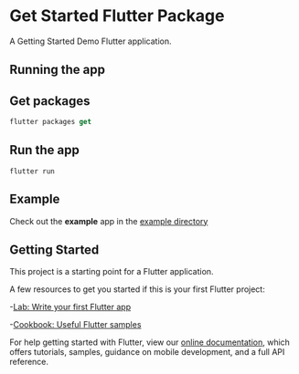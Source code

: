 # Get Started Flutter Package

A Getting Started Demo Flutter application.

## Running the app

## Get packages
```dart
flutter packages get
```
## Run the app
`flutter run`

## Example 

Check out the **example** app in the [example directory](https://github.com/MobMaxime/GetStarted-FlutterPackage/tree/master/walkthrough/example)

## Getting Started

This project is a starting point for a Flutter application.

A few resources to get you started if this is your first Flutter project:

-[Lab: Write your first Flutter app](https://flutter.dev/docs/get-started/codelab)

-[Cookbook: Useful Flutter samples](https://flutter.dev/docs/cookbook)

For help getting started with Flutter, view our 
[online documentation](https://flutter.dev/docs), which offers tutorials, 
samples, guidance on mobile development, and a full API reference.
